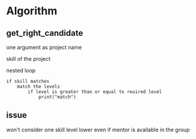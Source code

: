 # Algorithm

## get_right_candidate

one argument as project name

skill of the project

nested loop 

    if skill matches 
        match the levels
            if level is greater than or equal to reuired level
                print("match")

## issue

won't consider one skill level lower even if mentor is available in the group